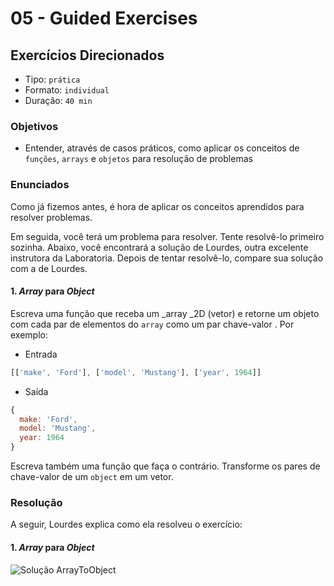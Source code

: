 # 05 - Guided Exercises

## Exercícios Direcionados

* Tipo: `prática`
* Formato: `individual`
* Duração: `40 min`

### Objetivos

* Entender, através de casos práticos, como aplicar os conceitos de `funções`, `arrays` e `objetos` para resolução de problemas

### Enunciados

Como já fizemos antes, é hora de aplicar os conceitos aprendidos para resolver problemas.

Em seguida, você terá um problema para resolver. Tente resolvê-lo primeiro sozinha. Abaixo, você encontrará a solução de Lourdes, outra excelente instrutora da Laboratoria. Depois de tentar resolvê-lo, compare sua solução com a de Lourdes.

#### 1. _Array_ para _Object_

Escreva uma função que receba um \_array \_2D \(vetor\) e retorne um objeto com cada par de elementos do `array` como um par chave-valor . Por exemplo:

* Entrada

```javascript
[['make', 'Ford'], ['model', 'Mustang'], ['year', 1964]]
```

* Saída

```javascript
{
  make: 'Ford',
  model: 'Mustang',
  year: 1964
}
```

Escreva também uma função que faça o contrário. Transforme os pares de chave-valor de um `object` em um vetor.

### Resolução

A seguir, Lourdes explica como ela resolveu o exercício:

#### 1. _Array_ para _Object_

![Solu&#xE7;&#xE3;o ArrayToObject](https://camo.githubusercontent.com/b76609b686c9f3fdbbc8bbf1eb45a7548c663287/68747470733a2f2f696d672e796f75747562652e636f6d2f76692f34315a4a72484f364273452f302e6a7067)

